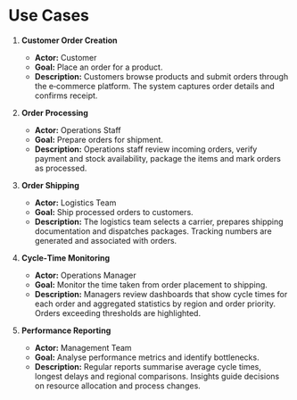 # Use Cases

1. **Customer Order Creation**
   - **Actor:** Customer
   - **Goal:** Place an order for a product.
   - **Description:** Customers browse products and submit orders through the e‑commerce platform. The system captures order details and confirms receipt.

2. **Order Processing**
   - **Actor:** Operations Staff
   - **Goal:** Prepare orders for shipment.
   - **Description:** Operations staff review incoming orders, verify payment and stock availability, package the items and mark orders as processed.

3. **Order Shipping**
   - **Actor:** Logistics Team
   - **Goal:** Ship processed orders to customers.
   - **Description:** The logistics team selects a carrier, prepares shipping documentation and dispatches packages. Tracking numbers are generated and associated with orders.

4. **Cycle‑Time Monitoring**
   - **Actor:** Operations Manager
   - **Goal:** Monitor the time taken from order placement to shipping.
   - **Description:** Managers review dashboards that show cycle times for each order and aggregated statistics by region and order priority. Orders exceeding thresholds are highlighted.

5. **Performance Reporting**
   - **Actor:** Management Team
   - **Goal:** Analyse performance metrics and identify bottlenecks.
   - **Description:** Regular reports summarise average cycle times, longest delays and regional comparisons. Insights guide decisions on resource allocation and process changes.
